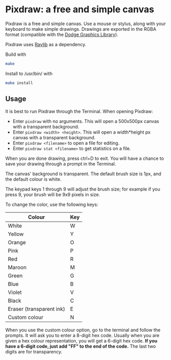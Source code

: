 # Pixdraw: a free and simple canvas

Pixdraw is a free and simple canvas. Use a mouse or stylus, along with your keyboard to make simple drawings. Drawings are exported in the RGBA format (compatible with the [Dodge Graphics Library](https://github.com/JaihsonK/DGL)).

Pixdraw uses [Raylib](https://www.raylib.com/) as a dependency.

Build with

```sh
make
```

Install to /usr/bin/ with

```sh
make install
```

## Usage

It is best to run Pixdraw through the Terminal. When opening Pixdraw:

- Enter `pixdraw` with no arguments. This will open a 500x500px canvas with a transparent background.
- Enter `pixdraw <width> <height>`. This will open a width*height px canvas with a transparent background.
- Enter `pixdraw <filename>` to open a file for editing.
- Enter `pixdraw stat <filename>` to get statistics on a file.

When you are done drawing, press ctrl+D to exit. You will have a chance to save your drawing through a prompt in the Terminal.

The canvas' background is transparent. The default brush size is 1px,  and the default colour is white. 

The keypad keys 1 through 9 will adjust the brush size; for example if you press 9, your brush will be 9x9 pixels in size.

To change the color, use the following keys:

| Colour | Key |
|-----|-----|
|White   | W|
|Yellow|Y|
|Orange|O|
|Pink|P|
|Red|R|
|Maroon|M|
|Green|G|
|Blue|B|
|Violet|V|
|Black|C|
|Eraser (transparent ink)|E|
|Custom colour|N|

When you use the custom colour option, go to the terminal and follow the prompts. It will ask you to enter a 8-digit hex code. Usually when you are given a hex colour representation, you will get a 6-digit hex code. **If you have a 6-digit code, just add "FF" to the end of the code.** The last two digits are for transparency.
